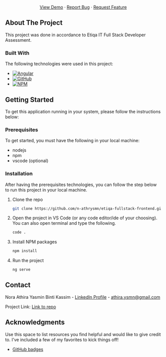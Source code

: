 <div align="center">

  <p align="center">
    <a href="https://github.com/othneildrew/Best-README-Template">View Demo</a>
    ·
    <a href="https://github.com/othneildrew/Best-README-Template/issues">Report Bug</a>
    ·
    <a href="https://github.com/othneildrew/Best-README-Template/issues">Request Feature</a>
  </p>
</div>

<!-- ABOUT THE PROJECT -->

## About The Project

This project was done in accordance to Etiqa IT Full Stack Developer Assessment.

### Built With

The following technologies were used in this project:

- [![Angular][Angular.io]][Angular-url]
- [![GitHub][GitHub]][GitHub-url]
- [![NPM][NPM]][NPM-url]

<!-- GETTING STARTED -->

## Getting Started

To get this application running in your system, please follow the instructions below:

### Prerequisites

To get started, you must have the following in your local machine:

- nodejs
- npm
- vscode (optional)

### Installation

After having the prerequisites technologies, you can follow the step below to run this project in your local machine.

1. Clone the repo
   ```sh
   git clone https://github.com/n-athrysmn/etiqa-fullstack-frontend.git
   ```
2. Open the project in VS Code (or any code editor/ide of your choosing). You can also open terminal and type the following.
   ```sh
   code .
   ```
3. Install NPM packages
   ```sh
   npm install
   ```
4. Run the project
   ```js
   ng serve
   ```

<!-- CONTACT -->

## Contact

Nora Athira Yasmin Binti Kassim - [LinkedIn Profile](https://www.linkedin.com/in/noraathira/) - athira.ysmn@gmail.com

Project Link: [Link to repo](https://github.com/n-athrysmn/etiqa-fullstack-frontend)

<!-- ACKNOWLEDGMENTS -->

## Acknowledgments

Use this space to list resources you find helpful and would like to give credit to. I've included a few of my favorites to kick things off!

- [GitHub badges](https://github.com/Ileriayo/markdown-badges)

<!-- MARKDOWN LINKS & IMAGES -->
<!-- https://www.markdownguide.org/basic-syntax/#reference-style-links -->

[Mongodb]: https://img.shields.io/badge/MongoDB-%234ea94b.svg?style=for-the-badge&logo=mongodb&logoColor=white
[Mongodb-url]: https://www.mongodb.com/
[GitHub]: https://img.shields.io/badge/github-%23121011.svg?style=for-the-badge&logo=github&logoColor=white
[GitHub-url]: https://github.com/
[NPM]: https://img.shields.io/badge/NPM-%23CB3837.svg?style=for-the-badge&logo=npm&logoColor=white
[NPM-url]: https://www.npmjs.com/
[Angular.io]: https://img.shields.io/badge/Angular-DD0031?style=for-the-badge&logo=angular&logoColor=white
[Angular-url]: https://angular.io/
